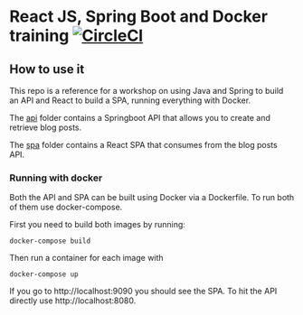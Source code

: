 # React JS, Spring Boot and Docker training [![CircleCI](https://circleci.com/gh/vrcca/reactjs-springboot-docker-training.svg?style=svg)](https://circleci.com/gh/vrcca/reactjs-springboot-docker-training)

## How to use it

This repo is a reference for a workshop on using Java and Spring to build
an API and React to build a SPA, running everything with Docker.

The [api](/api) folder contains a Springboot API that allows you to
create and retrieve blog posts.

The [spa](/spa) folder contains a React SPA that consumes from the blog
posts API.

### Running with docker

Both the API and SPA can be built using Docker via a Dockerfile. To run
both of them use docker-compose.

First you need to build both images by running:

```
docker-compose build 
```

Then run a container for each image with

```
docker-compose up
```

If you go to http://localhost:9090 you should see the SPA. To hit the
API directly use http://localhost:8080.

